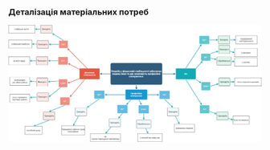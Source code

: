 ### Деталізація матеріальних потреб
![](https://github.com/oleksandrblazhko/ai201-stepanenko/blob/ai201-stepanenko_with_laboratory_work_1/1-SoftwareRequirements/1.1-DeterminingConsumerNeeds/1.1.2-MaterialNeedsDetails/stepanenko_map.jpg)
